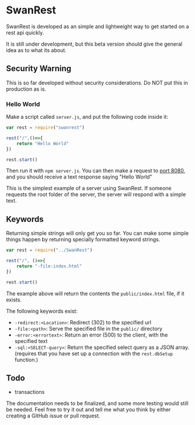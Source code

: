 # SwanRest
SwanRest is developed as an simple and lightweight way to get started on a rest api quickly.

It is still under development, but this beta version should give the general idea as to what its about.

## Security Warning
This is so far developed without security considerations. Do NOT put this in production as is.

### Hello World
Make a script called `server.js`, and put the following code inside it:
```javascript
var rest = require("swanrest")

rest("/",()=>{
    return "Hello World"
})

rest.start()
```

Then run it with `npm server.js`. You can then make a request to [port 8080](http://localhost:8080/), and you should receive a text response saying "Hello World"

This is the simplest example of  a server using SwanRest. If someone requests the root folder of the server, the server will respond with a simple text.

## Keywords

Returning simple strings will only get you so far. You can make some simple things happen by returning specially formatted keyword strings.

```javascript
var rest = require("../SwanRest")

rest("/", ()=>{
    return "-file:index.html"
})

rest.start()
```

The example above will return the contents the ```public/index.html``` file, if it exists.

The following keywords exist:
 - ```-redirect:<Location>```: Redirect (302) to the specified url
 - ```-file:<path>```: Serve the specified file in the ```public/``` directory
 - ```-error:<errortext>```: Return an error (500) to the client, with the specified text
 - ```-sql:<SELECT-query>```: Return the specified select query as a JSON array. (requires that you have set up a connection with the ```rest.dbSetup``` function.)

## Todo
 - transactions

The documentation needs to be finalized, and some more testing would still be needed. Feel free to try it out and tell me what you think by either creating a GitHub issue or pull request.

